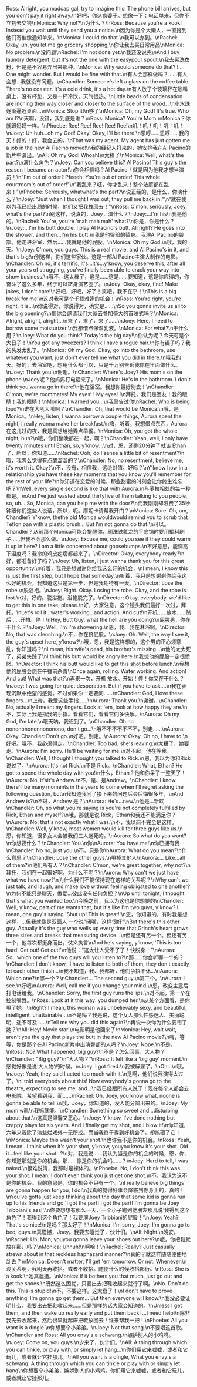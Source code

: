 Ross: Alright, you madcap gal, try to imagine this: The phone bill arrives, but you don't pay it right away.\n好吧，你这疯婆子。想像一下：电话单来，但你不立刻去交钱\nMonica: Why not?\n为什么？\nRoss: Because you're a kook! Instead you wait until they send you a notice.\n因为你是个大懒人，一直拖到他们寄催缴通知单来。\nMonica: I could do that.\n我可以办到。\nRachel: Okay, uh, you let me go grocery shopping,\n你让我去买日常用品\nMonica: No problem.\n没问题\nRachel: I'm not done yet.\n我还没说完\nAnd I buy laundry detergent, but it's not the one with the easypour spout.\n我去买洗衣粉，但是是不容易弄出来那种。\nMonica: Why would someone do that? !... One might wonder. But I would be fine with that.\n有人会那样做吗？……有人会想…我就没有问题。\nChandler: Someone's left a glass on the coffee table. There's no coaster. It's a cold drink, it's a hot day.\n有人放了个玻璃杯在咖啡桌上，没有杯垫，又是一杯冷饮，天气很热。\nLittle beads of condensation are inching their way closer and closer to the surface of the wood. .\n小水珠逐渐逼近桌面…\nMonica: Stop it!\n够了\nMonica: Oh, my God! It's true. Who am I?\n天啊，没错，我到底是谁？\nRoss: Monica? You're Mom.\nMonica？你就跟妈妈一样。\nPhoebe: Ree! Ree! Ree! Ree! Ree!\n叽！叽！叽！叽！叽！\nJoey: Uh huh...oh my God! Okay! Okay, I'll be there.\n恩哼……恩哼……我的天！好的！好，我会去的。\nThat was my agent. My agent has just gotten me a job in the new Al Pacino movie!\n我的经纪人打来的，她安排我在Al Pacino的新片中演出。\nAll: Oh my God! Whoah!\n太棒了\nMonica: Well, what's the part?\n演什么角色？\nJoey: Can you believe this? Al Pacino! This guy's the reason I became an actor!\n你会相信吗？Al Pacino！就是因为他我才想当演员！\n"I'm out of order? Pfeeeh. You're out of order! This whole courtroom's out of order!"\n“我乱来？呸，你才乱来！整个法庭都在乱来！”\nPhoebe: Seriously, whatwhat's the part?\n说正经的，是什么，你演什么？\nJoey: "Just when I thought I was out, they pull me back in!"\n“就在我以为我已经出局的时候，他们又把我拽回去！”\nRoss: C'mon, seriously, Joey, what's the part?\n别这样，说真的，Joey，演什么？\nJoey:...I'm his\n我是他的。\nRachel: You're, you're 'mah mah mah' what?\n你是，你是什么？\nJoey:...I'm his butt double. I play Al Pacino's butt. All right? He goes into the shower, and then...I'm his butt.\n我是他臀部的替身。我演Al Pacino的臀部。他走进浴室，然后......我就是他的屁股。\nMonica: Oh my God.\n哦，我的天。\nJoey: C'mon, you guys. This is a real movie, and Al Pacino's in it, and that's big!\n别这样，你们这些家伙。这是一部Al Pacino主演大制作的电影。\nChandler: Oh no, it's terrific, it's...it's...y'know, you deserve this, after all your years of struggling, you've finally been able to crack your way into show business.\n哦不，这太棒了，这是……这是……要知道，这是你应得的，你奋斗了这么多年，终于可以跻身演艺圈了。\nJoey: Okay, okay, fine! Make jokes, I don't care!\n好吧，好吧，好了！笑吧，我不在乎！\nThis is a big break for me!\n这对我可是个千载难逢的机会！\nRoss: You're right, you're right, it is...\n你说得对，你说得对，确实是……\nSo you gonna invite us all to the big opening?\n那你会邀请我们大家去参加盛大的首映式吗？\nMonica: Alright, alright, alright...\n来了，来了，来了……\nJoey: Here. I need to borrow some moisturizer.\n我想借点保湿乳液。\nMonica: For what?\n干什么用？\nJoey: What do you think? Today's the big day!\n你认为呢？今天可是个大日子！\nYou got any tweezers? I think I have a rogue hair.\n你有镊子吗？我的头发太乱了。\nMonica: Oh my God. Okay, go into the bathroom, use whatever you want, just don't ever tell me what you did in there.\n哦我的天。好的，去浴室吧，想用什么都可以，只是千万别告诉我你在里面做什么。\nJoey: Thank you!\n谢谢。\nChandler: Where's Joey? His mom's on the phone.\nJoey呢？他妈妈打电话来了。\nMonica: He's in the bathroom. I don't think you wanna go in there!\n他在浴室。我想你最好别去！\nChandler: C'mon, we're roommates! My eyes! ! My eyes! !\n拜托，我们是室友！我的眼睛！我的眼睛！\nMonica: I warned you...\n我警告过你\nRachel: Who is being loud?\n谁在大吼大叫啊？\nChandler: Oh, that would be Monica.\n哦，是 Monica。\nHey, listen, I wanna borrow a couple things, Aurora spent the night, I really wanna make her breakfast.\n嗨，听着，我想借点东西，Aurora 在这儿过的夜，我是真想给她弄点早餐。\nMonica: Oh, you got the whole night, huh?\n哦，你们整晚都在一起，啊？\nChandler: Yeah, well, I only have twenty minutes until Ethan, so, y'know. .\n对，恩，还剩20分钟了就该 Ethan了，所以，你知道……\nRachel: Ooh, do I sense a little bit of resentment?\n哦，我怎么觉得有点酸溜溜的？\nChandler: No, no resentment, believe me, it's worth it. Okay?\n不，没有，相信我，这绝对值。好吗？\nY'know how in a relationship you have these key moments that you know you'll remember for the rest of your life?\n你知道在恋爱的时候，那些甜蜜的时刻会让你终生难忘吧？\nWell, every single second is like that with Aurora.\n与萝拉相处的每一秒都是。\nAnd I've just wasted about thirtyfive of them talking to you people, so, uh. . So, Monica, can you help me with the door?\n而我刚刚却浪费了35秒钟跟你们这些人说话，所以，呃。摩妮卡请帮我开门？\nMonica: Sure. Oh, um, Chandler? Y'know, thethe old Monica wouldwould remind you to scrub that Teflon pan with a plastic brush... But l'm not gonna do that.\n可以。Chandler？从前那个Monica可能会提醒你，刷洗铁氟龙的平底锅时要用塑料刷子……但我不会那么做。\nJoey: Excuse me, could you see if they could warm it up in here? I am a little concerned about goosebumps.\n不好意思，能调高下温度吗？我冷的鸡皮疙瘩都起来了。\nDirector: Okay, everybody ready?\n好，都准备好了吗？\nJoey: Uh, listen, I just wanna thank you for this great opportunity.\n听着，我只是想谢谢你给我这么好的机会，\nI mean, I know this is just the first step, but I hope that someday.\n听着，我只是想谢谢你给我这么好的机会，我知道这只是第一步，但是我期待有一天。\nDirector: Lose the robe.\n脱浴袍。\nJoey: Right. Okay. Losing the robe. Okay, and the robe is lost.\n对，好的。脱浴袍。浴袍脱完了。\nDirector: Okay, everybody, we'd like to get this in one take, please.\n好，大家注意，这个镜头我们最好一次过，拜托。\nLet's roll it...water's working...and action. And cut!\n开机……放水……然后……开拍。停！\nHey, Butt Guy, what the hell are you doing?\n屁股男，你在干什么？\nJoey: Well, I'm I'm showering.\n恩，我、我在淋浴啊。\nDirector: No, that was clenching.\n不，你在挤屁股。\nJoey: Oh. Well, the way I see it, the guy's upset here, y'know?\n哦，恩，我是这样想的，这个男的正心烦意乱，你知道吗？\nI mean, his wife's dead, his brother's missing...\n他的太太死了，弟弟失踪了\nI think his butt would be angry here.\n我想他的屁股一定很愤怒。\nDirector: I think his butt would like to get this shot before lunch.\n我想他的屁股会想在午餐前杀青\nOnce again, rolling. Water working. And action! And cut! What was that?\n再来一次，开机 放水。开始！停！你又在干什么？\nJoey: I was going for quiet desperation. But if you have to ask....\n我在表现沉默中绝望的感觉。不过如果你一定要问……\nChandler: God, I love these fingers...\n上帝，我爱这些手指……\nAurora: Thank you.\n谢谢。\nChandler: No, actually I meant my fingers. Look at 'em, look at how happy they are.\n不，实际上我是指我的手指。看看它们，看看它们多快乐。\nAurora: Oh my God, I'm late.\n哦天呐，我迟到了。\nChandler: Oh no nonononononnononono, don't go...\n哦不不不不不不不，别走……\nAurora: Okay. Chandler: Don't go.\n好吧。别走。\nAurora: Okay. Oh no, I have to.\n好吧。哦不，我必须得走。\nChandler: Too bad, she's leaving.\n太糟了，她要走。\nAurora: I'm sorry. He'll be waiting for me.\n对不起，他在等我。\nChandler: Well, I thought I thought you talked to Rick.\n恩，我以为你和Rick 说过了。\nAurora: It's not Rick.\n不是 Rick。\nChandler: What, Ethan? He got to spend the whole day with you!\n什么，Ethan？他和你呆了一整天了！\nAurora: No, it'sit's Andrew.\n不，是、是Andrew。\nChandler: I know there'll be many moments in the years to come when I'll regret asking the following question, but\n我知道我问了接下来的问题后会后悔很多年，\nAnd Andrew is?\n不过，Andrew 是？\nAurora: He's...new.\n他是…新欢\nChandler: Oh, so what you're saying is you're not completely fulfilled by Rick, Ethan and myself?\n哦，那就是说 Rick，Ethan和我还不能满足你？\nAurora: No, that's not exactly what I was.\n不，我以前不完全是这样。\nChandler: Well, y'know, most women would kill for three guys like us.\n恩，你知道，很多女人会被我们三人迷死的。\nAurora: So what do you want?\n你想要什么？\nChandler: You.\n你\nAurora: You have me!\n你已拥有我\nChandler: No no, just you.\n不，只是你\nAurora: What do you mean?\n什么意思？\nChandler: Lose the other guys.\n甩掉其他人\nAurora:... Like...all of them?\n他们所有人？\nChandler: C'mon, we're great together, why not?\n拜托，我们在一起很好啊，为什么不呢？\nAurora: Why can't we just have what we have now?\n为什么我们不能保持现在这样的关系呢？\nWhy can't we just talk, and laugh, and make love without feeling obligated to one another?\n为何不能只是聊天，做爱…彼此没有任何负担？\nUp until tonight, I thought that's what you wanted too.\n今晚之前，我以为这也是你想要的\nChandler: Well, y'know, part of me wants that, but it's like I'm two guys, y'know? I mean, one guy's saying 'Shut up! This is great!'\n恩，你知道的，有时我是想这样，...但我就像是双面人 一个说”闭嘴，这样很好”\nBut there's this other guy. Actually it's the guy who wells up every time that Grinch's heart grows three sizes and breaks that measuring device. .\n但是还有另一个。但还有另一个，他每次都挺身而出，仗义执言\nAnd he's saying, y'know, 'This is too hard! Get out! Get out!'\n他说：“这太让人受不了了！快脱身！”\nAurora: So...which one of the two guys will you listen to?\n那……你会听哪一个的？\nChandler: I don't know, II have to listen to both of them, they don't exactly let each other finish...\n我不知道，我、我都听，他们争执不休…\nAurora: Which one?\n哪一个？\nChandler:... The second guy.\n第二个。\nAurora: I see.\n好吧\nAurora: Well, call me if you change your mind.\n恩，改变主意后打电话给我。\nChandler: Sorry, the first guy runs the lips.\n对不起，第一个在控制嘴唇。\nRoss: Look at it this way: you dumped her.\n从某个方面看，是你甩了她。\nRight? I mean, this woman was unbelievably sexy, and beautiful, intelligent, unattainable...\n不是吗？我是说，这个女人那么性感迷人、美丽聪明、遥不可及……\nTell me why you did this again?\n再说一次你为什么要甩了她？\nAll: Hey! Movie star!\n电影明星他回来了\nMonica: Hey, wait wait, aren't you the guy that plays the butt in the new Al Pacino movie?\n嗨，等等，你是那个在Al Pacino新片中出演臀部的人吗？\nJoey: Nope.\n不是。\nRoss: No? What happened, big guy?\n不是？怎么回事，大人物？\nChandler: "Big guy?"\n“大人物？”\nRoss: It felt like a 'big guy' moment.\n感觉好像是说‘大人物’的时候。\nJoey: I got fired.\n我被解雇了。\nOh...\n哦。\nJoey: Yeah, they said I acted too much with it.\n是啊，他们说我演得太过了。\nI told everybody about this! Now everybody's gonna go to the theatre, expecting to see me, and...\n我已经跟所有人说了！现在每个人都会去电影院，希望看到我，而……\nRachel: Oh, Joey, you know what, noone is gonna be able to tell.\n哦，Joey，你知道的，没人能分辨出来的。\nJoey: My mom will.\n我妈就能。\nChandler: Something so sweet and...disturbing about that.\n这真是温馨又恶心。\nJoey: Y'know, I've done nothing but crappy plays for six years. And I finally get my shot, and I blow it!\n你知道，六年来我除了演些烂戏外一无所成。而当我终于得到好机会了，却搞砸了它！\nMonica: Maybe this wasn't your shot.\n也许我不是你的机会。\nRoss: Yeah, I mean...I think when it's your shot, y'know, youyou know it's your shot. Did it...feel like your shot. .?\n对，我是说……我认为当是你的机会的时候，恩，你、你知道那就是你的机会。那……像是你的机会吗……？\nJoey: Hard to tell, I was naked.\n很难说清，我那时是裸体的。\nPhoebe: No, I don't think this was your shot. I mean, I don't even think you just get one shot.\n不，我认为这不是你的机会。我的意思是，你的机会不只有一个。\nI really believe big things are gonna happen for you, I do!\n我真的觉得好事会降临到你身上的，真的！\nYou've gotta just keep thinking about the day that some kid is gonna run up to his friends and go 'I got the part! I got the part! I'm gonna be Joey Tribbiani's ass!'.\n你要想想有那么一天，一个小子跑到他朋友那儿说‘我得到这个角色了！我得到这个角色了！我要演Joey Tribbiani的屁股！’\nJoey: Yeah? That's so nice!\n是吗？那太好了！\nMonica: I'm sorry, Joey. I'm gonna go to bed, guys.\n真遗憾，Joey。我要去睡觉了，伙计们。\nAll: Night.\n晚安。\nRachel: Uh, Mon, youyou gonna leave your shoes out here?\n呃，你把鞋就放在那儿吗？\nMonica: Uhhuh!\n啊哈！\nRachel: Really? Just casually strewn about in that reckless haphazard manner?\n真的？就这样随随便便地乱丢？\nMonica: Doesn't matter, I'll get 'em tomorrow. Or not. Whenever.\n没关系啊，我明天再收拾。或者不收拾。随便什么时候收拾都行。\nRoss: She is a kook.\n她真邋遢。\nMonica: If it bothers you that much, just go out and get the shoes.\n既然这么困扰，只要出去把鞋收起来就行了啊。\nNo. Don't do this. This is stupid!\n不，不要这样。这太蠢了！\nI don't have to prove anything, I'm gonna go get them... But then everyone will know.\n我没必要证明什么，我要出去把鞋收起来……但是那样的话大家会知道的。\nUnless I get them, and then wake up really early and put them back! ...I need help!\n除非我先去收起来，然后很早就起床把鞋放回去！谁来帮我一把！\nPhoebe: All you want is a dingle.\n你想要个小弟弟。\nJoey: Not that song.\n不要唱这首歌。\nChandler and Ross: All you envy's a schwang.\n嫉妒别人的小鸡鸡。\nJoey: Come on, you guys.\n少来了，伙计们。\nAll: A thing through which you can tinkle, or play with, or simply let hang...\n你们用它来嘘嘘，或者和它玩儿，或者就让它挂那儿。\nAll you want is a dingle, What you envy's a schwang. A thing through which you can tinkle or play with or simply let hang\n你想要个小弟弟，嫉妒别人的小鸡鸡。你们用它来嘘嘘，或者和它玩儿，或者就让它挂那儿。
        